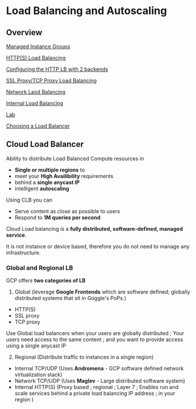 # Load Balancing and Autoscaling

## Overview

[Managed Instance Groups](https://github.com/paulowe/gcp/blob/main/3.scaling%20and%20automation/managed-instance-groups.md)

[HTTP(S) Load Balancing](https://github.com/paulowe/gcp/blob/main/3.scaling%20and%20automation/https-load-balancing.md)

[Configuring the HTTP LB with 2 backends](https://github.com/paulowe/gcp/blob/main/3.scaling%20and%20automation/http-lb-config.md)

[SSL Proxy/TCP Proxy Load Balancing](https://github.com/paulowe/gcp/blob/main/3.scaling%20and%20automation/ssl-proxy-lb.md)

[Network Laod Balancing]()

[Internal Load Balancing]()

[Lab]()

[Choosing a Load Balancer]()

## Cloud Load Balancer
Ability to distribute Load Balanced Compute resources in 
- **Single or multiple regions** to 
- meet your **High Availibility** requirements 
- behind a **single anycast IP**
- intelligent **autoscaling**

Using CLB you can 
- Serve content as close as possible to users
- Respond to **1M queries per second**

Cloud Load balancing is a **fully distributed, software-defined, managed service**. 

It is not instance or device based, therefore you do not need to manage any infrastructure.

### Global and Regional LB
GCP offers **two categories of LB**

1. Global (leverage **Google Frontends** which are software defined; globally distributed systems that sit in Goggle's PoPs.)
  - HTTP(S)
  - SSL proxy
  - TCP proxy

Use Global load balancers when your users are globally distributed ; Your users need access to the same content ; and you want to provide access using a single anycast IP

2. Regional (Distribute traffic to instances in a single region)
  - Internal TCP/UDP (Uses **Andromena** - GCP software defined network virtualization stack)
  - Network TCP/UDP (Uses **Maglev** - Large distributed software system)
  - Internal HTTP(S) (Proxy based ; regional ; Layer 7 ; Enables run and scale services behind a private load balancing IP address ; in your region )
